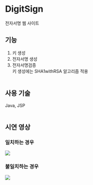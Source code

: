 # DigitSign
전자서명 웹 사이트 <br>

## 기능 <br>
1. 키 생성 <br>
2. 전자서명 생성 <br>
3. 전자서명검증 <br>
키 생성에는 SHA1withRSA 알고리즘 적용 <br><br>

## 사용 기술 <br>
Java, JSP <br><br>

## 시연 영상 <br>
### 일치하는 경우 <br>
<img src="https://user-images.githubusercontent.com/97611411/187395838-c078232a-9d11-4c84-acf7-c842c3ca8c12.gif"/>

### 불일치하는 경우 <br>
<img src="https://user-images.githubusercontent.com/97611411/187394981-084893d7-7c1e-4de6-8adb-498041a7237f.gif"/>
